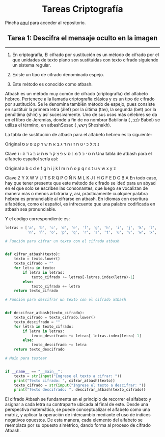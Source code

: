 <h1 align="center">Tareas Criptografía</h1>

Pincha [aquí](https://github.com/PdEXavierMY/Tareas_Criptografia) para acceder al repositorio.

<h2 align="center">Tarea 1: Descifra el mensaje oculto en la imagen</h2>

***

1. En criptografía, El cifrado por sustitución es un método de cifrado por el que  unidades de texto plano son sustituidas con texto cifrado siguiendo un sistema regular. 

2. Existe un tipo de cifrado denominado espejo. 

3. Este método es conocido como atbash. 

Atbash es un método muy común de cifrado (criptografía) del alfabeto hebreo. Pertenece a la llamada criptografía clásica y es un tipo de cifrado por sustitución. Se le denomina también método de espejo, pues consiste en sustituir la primera letra (álef) por la última (tav), la segunda (bet) por la penúltima (shin) y así sucesivamente. Uno de sus usos más célebres se da en el libro de Jeremías, donde a fin de no nombrar Babilonia ( ,לבב Babel) se utiliza el término, en atbashSesac ( ,ךשש Sheshakh). 

La tabla de sustitución de atbash para el alfabeto hebreo es la siguiente: 

Original נ מ ל כ י ט ח ז ו ה ד ג ב א ת ש ר ק צ פ ע ס 

Clave ח ט י כ ל מ נ ס ע פ צ ק ר ש ת א ב ג ד ה ו ז Una tabla de atbash para el alfabeto español sería así: 

Original  a b c d e f g h i j k l m n ñ o p q r s t u v w x y z 

Clave  Z Y X W V U T S R Q P O Ñ N M L K J I H G F E D C B A En todo caso, hay que tener presente que este método de cifrado se ideó para un abyad en el que solo se escriben las consonantes, que luego se vocalizan de manera más o menos arbitraria y, así, prácticamente cualquier palabra hebrea es pronunciable al cifrarse en atbash. En idiomas con escritura alfabética, como el español, es infrecuente que una palabra codificada en atbash sea pronunciable. 

Y el código correspondiente es:

```python
letras = ['a', 'b', 'c', 'd', 'e', 'f', 'g', 'h', 'i', 'j', 'k', 'l', 'm',
          'n', 'ñ', 'o', 'p', 'q', 'r', 's', 't', 'u', 'v', 'w', 'x', 'y', 'z']

# Función para cifrar un texto con el cifrado atbash


def cifrar_atbash(texto):
    texto = texto.lower()
    texto_cifrado = ""
    for letra in texto:
        if letra in letras:
            texto_cifrado += letras[-letras.index(letra)-1]
        else:
            texto_cifrado += letra
    return texto_cifrado

# Función para descifrar un texto con el cifrado atbash


def descifrar_atbash(texto_cifrado):
    texto_cifrado = texto_cifrado.lower()
    texto_descifrado = ""
    for letra in texto_cifrado:
        if letra in letras:
            texto_descifrado += letras[-letras.index(letra)-1]
        else:
            texto_descifrado += letra
    return texto_descifrado

# Main para testear


if __name__ == "__main__":
    texto = str(input("Ingrese el texto a cifrar: "))
    print("Texto cifrado: ", cifrar_atbash(texto))
    texto_cifrado = str(input("Ingrese el texto a descifrar: "))
    print("Texto descifrado: ", descifrar_atbash(texto_cifrado))
```

El cifrado Atbash se fundamenta en el principio de recorrer el alfabeto y asignar a cada letra su contraparte ubicada al final de este. Desde una perspectiva matemática, se puede conceptualizar el alfabeto como una matriz, y aplicar la operación de intercambio mediante el uso de índices negativos opuestos. De esta manera, cada elemento del alfabeto se reemplaza por su opuesto simétrico, dando forma al proceso de cifrado Atbash.
